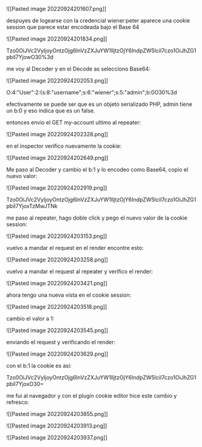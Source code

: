 ![[Pasted image 20220924201607.png]]

despuyes de logearse con la credencial wiener:peter aparece una cookie session que parece estar encodeada bajo el Base 64

![[Pasted image 20220924201834.png]]

Tzo0OiJVc2VyIjoyOntzOjg6InVzZXJuYW1lIjtzOjY6IndpZW5lciI7czo1OiJhZG1pbiI7YjowO30%3d

me voy al Decoder y en el Decode as selecciono Base64:

![[Pasted image 20220924202053.png]]

O:4:"User":2:{s:8:"username";s:6:"wiener";s:5:"admin";b:0O30%3d

efectivamente se puede ser que es un objeto serializado PHP, admin tiene un b:0 y eso indica que es un false.

entonces envio el GET my-account ultimo al repeater:

![[Pasted image 20220924202328.png]]

en el inspector verifico nuevamente la cookie:

![[Pasted image 20220924202649.png]]

Me paso al Decoder y cambio el b:1 y lo encodeo como Base64, copio el nuevo valor:

![[Pasted image 20220924202919.png]]

Tzo0OiJVc2VyIjoyOntzOjg6InVzZXJuYW1lIjtzOjY6IndpZW5lciI7czo1OiJhZG1pbiI7YjoxTzMwJTNk

me paso al repeater, hago doble click y pego el nuevo valor de la cookie session:

![[Pasted image 20220924203153.png]]

vuelvo a mandar el request en el render encontre esto:

![[Pasted image 20220924203258.png]]

vuelvo a mandar el request al repeater y verifico el render:

![[Pasted image 20220924203421.png]]

ahora tengo una nueva vista en el cookie session:

![[Pasted image 20220924203518.png]]

cambio el valor a 1:

![[Pasted image 20220924203545.png]]

enviando el request y verificando el render:

![[Pasted image 20220924203629.png]]

con el b:1 la cookie es asi:

Tzo0OiJVc2VyIjoyOntzOjg6InVzZXJuYW1lIjtzOjY6IndpZW5lciI7czo1OiJhZG1pbiI7YjoxO30=

me fui al navegador y con el plugin cookie editor hice este cambio y refresco:

![[Pasted image 20220924203855.png]]


![[Pasted image 20220924203913.png]]

![[Pasted image 20220924203937.png]]

